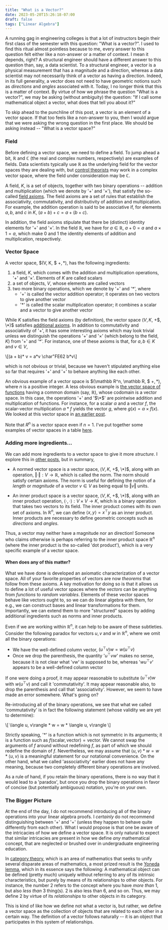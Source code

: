 ```yaml
---
title: "What is a Vector?"
date: 2023-05-20T15:26:18-07:00
draft: false
tags: ["Linear Algebra"]
---
```


A running gag in engineering colleges is that a lot of instructors begin their first class of the semester with this question: "<span class=accented>What is a vector?</span>".
I used to find this ritual almost pointless because to me, every answer to this question felt either like a non-answer or a matter of context. I mean it depends, right? A structural engineer should have a different answer to this question than, say, a data scientist. To a structural engineer, a vector is a physical measurement that has a magnitude and a direction, whereas a data scientist may not necessarily think of a vector as having a direction. Indeed, in its full generality, a vector does not need to have geometric notions such as *directions* and *angles* associated with it. Today, I no longer think that this is a matter of context. By virtue of how we phrase the question  "<span class=accented>What is a vector?</span>", we may be asking (without ambiguity) the question: "If I call some mathematical object a vector, what does that tell you about it?" 

To skip ahead to the punchline of this post, <span class=accented>a vector is an element of a vector space</span>. If that too feels like a non-answer to you, then I would argue that we were asking the wrong question in the first place. We should be asking instead -- "<span class=accented>What is a vector space?</span>"

<h3 id="Field">Field</h3>

Before defining a vector space, we need to define a <span class=accented>field</span>. To jump ahead a bit, $\mathbb R$ and $\mathbb C$ (the real and complex numbers, respectively) are examples of fields. Data scientists typically use $\mathbb R$ as the underlying field for the vector spaces they are dealing with, but [control theorists](https://en.wikipedia.org/wiki/Control_theory) may work in a complex vector space, where the field under consideration may be $\mathbb C$.

A field, $K$, is a set of objects, together with two binary operations -- <span class=accented>addition</span> and <span class=accented>multiplication</span> (which we denote by '$+$' and '$\times$'), that satisfy the so-called [field axioms](https://mathworld.wolfram.com/FieldAxioms.html). The field axioms are a set of rules that establish the associativity, commutativity, and distributivity of addition and multipication. For example, the addition operation is said to be associative if, for elements $a,b,$ and $c$ in $K$, $(a+b)+c=a+(b+c)$.  

In addition, the field axioms stipulate that there be (distinct) identity elements for '$+$' and '$\times$'. In the field $\mathbb R$, we have for $a\in \mathbb R$, $a+0=a$ and $a\times 1=a$, which make $0$ and $1$ the identity elements of addition and multiplication, respectively.

<h3 id="Vector-Space">Vector Space</h3>

A vector space, $(V, K, $ +$, *)$, has the following ingredients:

1. a field, $K$, which comes with the addition and multiplication operations, '$+$' and '$\times$'. Elements of $K$ are called <span class=accented>scalars</span>
2. a set of objects, $V$, whose elements are called <span class=accented>vectors</span>
3. two more binary operations, which we denote by '+' and '$*$', where
    - '+' is called the <span class=accented>vector addition</span> operator; it operates on two vectors to give another vector
    - '$*$' is called the <span class=accented>scalar multiplication</span> operator; it combines a scalar and a vector to give another vector

While $K$ satisfies the field axioms (by definition), the vector space $(V, K,$ +$, \*)$ satisfies [additional axioms](https://mathworld.wolfram.com/VectorSpace.html). In addition to commutativity and associativity of '+', it has some interesting axioms which may look trivial unless we distinguish the operations '$+$' and '$\times$' (which belong to the field, $K$) from '+' and '$*$'. For instance, one of these axioms is that, for $a, b \in K$ and $v \in V$,

<p>
\[(a + b)* v = a*v \char"FE62 b*v\]
</p>

which is not obvious or trivial, because we haven't stipulated anything else so far that requires '$+$' and '+' to behave anything like each other. 

An obvious example of a vector space is $(\mathbb R^n, \mathbb R, $ +$, *)$, where $n$ is a positive integer. A less obvious example is [the vector space of functions](https://en.wikipedia.org/wiki/Function_space) having a common domain (say, $\mathbb R$), whose codomain is a vector space. In this case, the operations '+' and '$\*$' are pointwise addition and multiplication of functions. For instance, for a scalar $\alpha$ and a vector $f$, the scalar-vector multiplication $\alpha * f$ yields the vector $g$, where $g(x)=\alpha \times f(x)$.
We looked at this vector space in [an earlier post](/posts/hilbert-spaces).

Note that $R^n$ is a vector space even if $n=1$. I've put together some examples of vector spaces in a table [here](/posts/hilbert-spaces).

### Adding more ingredients...

We can add more ingredients to a vector space to give it more *structure*. I explore this in [other posts](/posts/norms_metrics), but in summary,

- A <span class=accented>normed vector space</span> is a vector space, $(V, K,$ +$, \*)$, along with an operation, $\Vert \cdot\Vert : V \rightarrow \mathbb R$, which is called the <span class=accented>norm</span>. The norm should satisfy certain axioms. The norm is useful for defining the notion of a *length* or *magnitude* of a vector $v\in V$ as being equal to $\Vert v \Vert$ units.

- An <span class=accented>inner product space</span> is a vector space, $(V, K,$ +$, \*)$, along with an <span class=accented>inner product</span> operation, $\langle \cdot,\cdot \rangle : V\times V \rightarrow K$, which is a binary operation that takes two vectors to its field. The inner product comes with its own set of axioms. In $\mathbb R^n$, we can define $\langle x, y\rangle = x^\top y$ as an inner product. Inner products are necessary to define geometric concepts such as *directions* and *angles*.

Thus, a vector may neither have a magnitude nor an direction! Someone who claims otherwise is perhaps referring to the inner product space $\mathbb R ^n$ (where the inner product is the so-called 'dot product'), which is a very specific example of a vector space.

#### When does any of this matter?

What we have done is developed an axiomatic characterization of a vector space. All of your favorite properties of vectors are now *theorems* that follow from these axioms. A key motivation for doing so is that it allows us to define a lot of useful vector spaces where the *vectors* can be anything from *functions* to *random variables*. Elements of these vector spaces behave like vectors ought to, so we can do linear algebra with them, for e.g., we can construct bases and linear transformations for them. Importantly, we can extend them to more "structured" spaces by adding additional ingredients such as norms and inner products.

Even if we are working within $\mathbb R^n$, it can help to be aware of these subtleties. Consider the following <span class=accented>paradox</span> for vectors $u,v$ and $w$ in $\mathbb R^n$, where we omit all the binary operations:

- We have the well-defined column vector, $(u^\top v)w = w(u^\top v)$
- Once we drop the parenthesis, the quantity '$u^\top v w$' makes no sense, because it is not clear what '$v w$' is supposed to be, whereas '$w u^\top v$' appears to be a well-defined column vector

If one were doing a proof, it may appear reasonable to substitute $(u^\top v)w$ with $w(u^\top v)$ and call it 'commutativity'. It may appear reasonable also, to drop the parenthesis and call that 'associativity'. However, we seem to have made an error somewhere. What's going on?

Re-introducing all of the binary operations, we see that what we called 'commutativity' is in fact the following statement (whose validity we are yet to determine):

<p>
\[ 
    \langle u, v\rangle * w  = w * \langle u, v\rangle
    \]
</p>

Strictly speaking, '$*$' is a function which is not symmetric in its arguments; it is a function such as $f(\text{scalar}, \text{vector})=\text{vector}$. We cannot swap the arguments of $f$ around without redefining $f$, as part of which we should redefine the domain of $f$. Nevertheless, we may assume that $\langle u, v\rangle * w  = w * \langle u, v\rangle$ is a meaningful statement for our notational convenience. On the other hand, what we called 'associativity' earlier does not have any meaning, because two completely different binary operations are involved. 

As a rule of hand, if you retain the binary operations, there is no way that it would lead to a 'paradox', but once you drop the binary operations in favor of concise (but potentially ambiguous) notation, you're on your own.

### The Bigger Picture

At the end of the day, I do not recommend introducing all of the binary operations into your linear algebra proofs. I *certainly* do not recommend distinguishing between '$+$' and '+' (unless they happen to behave quite differently from each other). What I would propose is that one be aware of the intricacies of how we define a vector space. It is only natural to expect that similar intricacies are present in how we define *any* mathematical concept, that are neglected or brushed over in undergraduate engineering education.

In [category theory](/posts/cat_theory_1), which is an area of mathematics that seeks to unify several disparate areas of mathematics, a most prized result is the [Yoneda lemma](https://en.wikipedia.org/wiki/Yoneda_lemma), which in its essence says the following: A mathematical object can be defined (pretty much) uniquely without referring to any of its intrinsic characteristics, but purely by means of its <span class=accented>relationships</span> to other objects. For instance, the number $2$ refers to the concept where you have *more than* $1$, but also *less than* $3$ thing(s). $2$ is also less than $6$, and so on. Thus, we may define $2$ by virtue of its *relationships* to other objects in its category.

This is kind of like how we define not what a vector is, but rather, we define a vector space as the collection of objects that are related to each other in a certain way. The definition of a vector follows naturally -- it is an object that participates in this system of relationships. 
<!-- One can think about defining a *Muslim* as a person who aligns with a minimal set of Islamic values/traditions/tenets. Defining who a Muslim is, satisfactorily and without reference to  -->